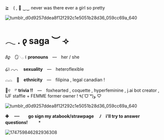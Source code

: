 ≧　( , 🎀 ‿‿ never was there ever a girl so pretty

![tumblr_d0d9257ddea8f12f292c1e5051b28d36_059cc69a_640](https://github.com/user-attachments/assets/f543b267-daac-4d14-95c9-5a54da67e690)

# 𓂃 . 𐑞 saga ︶  ⟢

𝜗𝜚　🪞𓂅 ꒰ **pronouns**　—　her / she

໒꒱ ⌒⌒ 　**sexuality**　—　heteroflexible

⌓⌓　💞　**ethnicity**　—　filipina , legal canadian !

🌸୧　Ꞌꞌ **trivia !!**　—　foxhearted , coquette , hyperfeminine , j.ai bot creator , IJF staffie + FEMME former owner ! ٩(ˊᗜˋ*)و ♡

![tumblr_d0d9257ddea8f12f292c1e5051b28d36_059cc69a_640](https://github.com/user-attachments/assets/f543b267-daac-4d14-95c9-5a54da67e690)


**✚ 　┄┄　　go sign my atabook/strawpage　 ﾉ　i'll try to answer questions!　　 𐄈**

![174759846282936308](https://github.com/user-attachments/assets/3c326777-74fb-4f4f-92e2-671c5c96b4d2)
